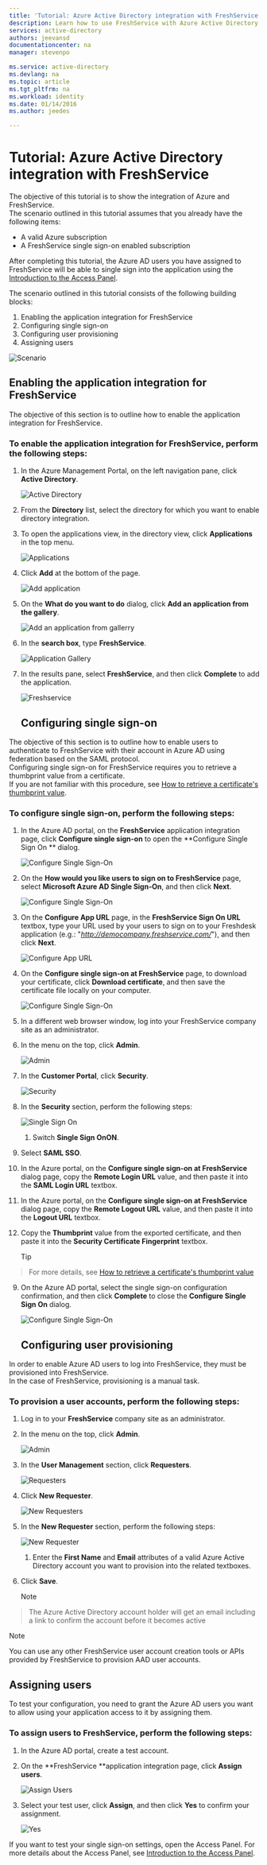 ```yaml
---
title: 'Tutorial: Azure Active Directory integration with FreshService | Microsoft Azure'
description: Learn how to use FreshService with Azure Active Directory to enable single sign-on, automated provisioning, and more!
services: active-directory
authors: jeevansd
documentationcenter: na
manager: stevenpo

ms.service: active-directory
ms.devlang: na
ms.topic: article
ms.tgt_pltfrm: na
ms.workload: identity
ms.date: 01/14/2016
ms.author: jeedes

---
```

# Tutorial: Azure Active Directory integration with FreshService
The objective of this tutorial is to show the integration of Azure and FreshService.  
The scenario outlined in this tutorial assumes that you already have the following items:

* A valid Azure subscription
* A FreshService single sign-on enabled subscription

After completing this tutorial, the Azure AD users you have assigned to FreshService will be able to single sign into the application using the [Introduction to the Access Panel](active-directory-saas-access-panel-introduction.md).

The scenario outlined in this tutorial consists of the following building blocks:

1. Enabling the application integration for FreshService
2. Configuring single sign-on
3. Configuring user provisioning
4. Assigning users

![Scenario](./media/active-directory-saas-freshservice-tutorial/IC790807.png "Scenario")

## Enabling the application integration for FreshService
The objective of this section is to outline how to enable the application integration for FreshService.

### To enable the application integration for FreshService, perform the following steps:
1. In the Azure Management Portal, on the left navigation pane, click **Active Directory**.

   ![Active Directory](./media/active-directory-saas-freshservice-tutorial/IC700993.png "Active Directory")

2. From the **Directory** list, select the directory for which you want to enable directory integration.

3. To open the applications view, in the directory view, click **Applications** in the top menu.

   ![Applications](./media/active-directory-saas-freshservice-tutorial/IC700994.png "Applications")

4. Click **Add** at the bottom of the page.

   ![Add application](./media/active-directory-saas-freshservice-tutorial/IC749321.png "Add application")

5. On the **What do you want to do** dialog, click **Add an application from the gallery**.

   ![Add an application from gallerry](./media/active-directory-saas-freshservice-tutorial/IC749322.png "Add an application from gallerry")

6. In the **search box**, type **FreshService**.

   ![Application Gallery](./media/active-directory-saas-freshservice-tutorial/IC790808.png "Application Gallery")

7. In the results pane, select **FreshService**, and then click **Complete** to add the application.

   ![Freshservice](./media/active-directory-saas-freshservice-tutorial/IC790809.png "Freshservice")

   ## Configuring single sign-on

The objective of this section is to outline how to enable users to authenticate to FreshService with their account in Azure AD using federation based on the SAML protocol.  
Configuring single sign-on for FreshService requires you to retrieve a thumbprint value from a certificate.  
If you are not familiar with this procedure, see [How to retrieve a certificate's thumbprint value](http://youtu.be/YKQF266SAxI).

### To configure single sign-on, perform the following steps:
1. In the Azure AD portal, on the **FreshService** application integration page, click **Configure single sign-on** to open the **Configure Single Sign On ** dialog.

   ![Configure Single Sign-On](./media/active-directory-saas-freshservice-tutorial/IC790810.png "Configure Single Sign-On")

2. On the **How would you like users to sign on to FreshService** page, select **Microsoft Azure AD Single Sign-On**, and then click **Next**.

   ![Configure Single Sign-On](./media/active-directory-saas-freshservice-tutorial/IC790811.png "Configure Single Sign-On")

3. On the **Configure App URL** page, in the **FreshService Sign On URL** textbox, type your URL used by your users to sign on to your Freshdesk application (e.g.: "*http://democompany.freshservice.com/*"), and then click **Next**.

   ![Configure App URL](./media/active-directory-saas-freshservice-tutorial/IC790812.png "Configure App URL")

4. On the **Configure single sign-on at FreshService** page, to download your certificate, click **Download certificate**, and then save the certificate file locally on your computer.

   ![Configure Single Sign-On](./media/active-directory-saas-freshservice-tutorial/IC790813.png "Configure Single Sign-On")

5. In a different web browser window, log into your FreshService company site as an administrator.

6. In the menu on the top, click **Admin**.

   ![Admin](./media/active-directory-saas-freshservice-tutorial/IC790814.png "Admin")

7. In the **Customer Portal**, click **Security**.

   ![Security](./media/active-directory-saas-freshservice-tutorial/IC790815.png "Security")

8. In the **Security** section, perform the following steps:

   ![Single Sign On](./media/active-directory-saas-freshservice-tutorial/IC790816.png "Single Sign On")

   1. Switch **Single Sign OnON**.
2. Select **SAML SSO**.
3. In the Azure portal, on the **Configure single sign-on at FreshService** dialog page, copy the **Remote Login URL** value, and then paste it into the **SAML Login URL** textbox.
4. In the Azure portal, on the **Configure single sign-on at FreshService** dialog page, copy the **Remote Logout URL** value, and then paste it into the **Logout URL** textbox.
5. Copy the **Thumbprint** value from the exported certificate, and then paste it into the **Security Certificate Fingerprint** textbox.

   > [!TIP]
> For more details, see [How to retrieve a certificate's thumbprint value](http://youtu.be/YKQF266SAxI)
> 

9. On the Azure AD portal, select the single sign-on configuration confirmation, and then click **Complete** to close the **Configure Single Sign On** dialog.

   ![Configure Single Sign-On](./media/active-directory-saas-freshservice-tutorial/IC790817.png "Configure Single Sign-On")

   ## Configuring user provisioning

In order to enable Azure AD users to log into FreshService, they must be provisioned into FreshService.  
In the case of FreshService, provisioning is a manual task.

### To provision a user accounts, perform the following steps:
1. Log in to your **FreshService** company site as an administrator.

2. In the menu on the top, click **Admin**.

   ![Admin](./media/active-directory-saas-freshservice-tutorial/IC790814.png "Admin")

3. In the **User Management** section, click **Requesters**.

   ![Requesters](./media/active-directory-saas-freshservice-tutorial/IC790818.png "Requesters")

4. Click **New Requester**.

   ![New Requesters](./media/active-directory-saas-freshservice-tutorial/IC790819.png "New Requesters")

5. In the **New Requester** section, perform the following steps:

   ![New Requester](./media/active-directory-saas-freshservice-tutorial/IC790820.png "New Requester")

   1. Enter the **First Name** and **Email** attributes of a valid Azure Active Directory account you want to provision into the related textboxes.
2. Click **Save**.

   > [!NOTE]
> The Azure Active Directory account holder will get an email including a link to confirm the account before it becomes active
> 
> 

> [!NOTE]
> You can use any other FreshService user account creation tools or APIs provided by FreshService to provision AAD user accounts.
> 
> 
## Assigning users
To test your configuration, you need to grant the Azure AD users you want to allow using your application access to it by assigning them.

### To assign users to FreshService, perform the following steps:
1. In the Azure AD portal, create a test account.

2. On the **FreshService **application integration page, click **Assign users**.

   ![Assign Users](./media/active-directory-saas-freshservice-tutorial/IC790821.png "Assign Users")

3. Select your test user, click **Assign**, and then click **Yes** to confirm your assignment.

   ![Yes](./media/active-directory-saas-freshservice-tutorial/IC767830.png "Yes")


If you want to test your single sign-on settings, open the Access Panel. For more details about the Access Panel, see [Introduction to the Access Panel](active-directory-saas-access-panel-introduction.md).

